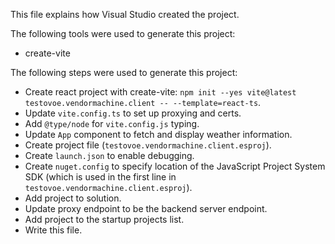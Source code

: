 This file explains how Visual Studio created the project.

The following tools were used to generate this project:
- create-vite

The following steps were used to generate this project:
- Create react project with create-vite: `npm init --yes vite@latest testovoe.vendormachine.client -- --template=react-ts`.
- Update `vite.config.ts` to set up proxying and certs.
- Add `@type/node` for `vite.config.js` typing.
- Update `App` component to fetch and display weather information.
- Create project file (`testovoe.vendormachine.client.esproj`).
- Create `launch.json` to enable debugging.
- Create `nuget.config` to specify location of the JavaScript Project System SDK (which is used in the first line in `testovoe.vendormachine.client.esproj`).
- Add project to solution.
- Update proxy endpoint to be the backend server endpoint.
- Add project to the startup projects list.
- Write this file.

